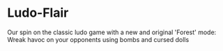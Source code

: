 # Ludo-Flair
Our spin on the classic ludo game with a new and original 'Forest' mode: Wreak havoc on your opponents using bombs and cursed dolls
